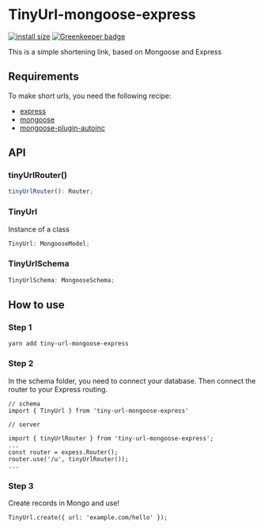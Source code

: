 # TinyUrl-mongoose-express

[![install size](https://packagephobia.now.sh/badge?p=tiny-url-mongoose-express@1.0.2)](https://packagephobia.now.sh/result?p=tiny-url-mongoose-express@1.0.2)
[![Greenkeeper badge](https://badges.greenkeeper.io/YozhikM/tinyUrl-mongoose-express.svg)](https://greenkeeper.io/)

This is a simple shortening link, based on Mongoose and Express

## Requirements

To make short urls, you need the following recipe:

* [express](https://github.com/expressjs/express)
* [mongoose](https://github.com/Automattic/mongoose)
* [mongoose-plugin-autoinc](https://github.com/nodkz/mongoose-plugin-autoinc)

## API

### tinyUrlRouter()

```js
tinyUrlRouter(): Router;
```

### TinyUrl

Instance of a class

```js
TinyUrl: MongooseModel;
```

### TinyUrlSchema

```js
TinyUrlSchema: MongooseSchema;
```

## How to use

### Step 1

```
yarn add tiny-url-mongoose-express
```

### Step 2

In the schema folder, you need to connect your database. Then connect the router to your Express routing.

```
// schema
import { TinyUrl } from 'tiny-url-mongoose-express'
```

```
// server

import { tinyUrlRouter } from 'tiny-url-mongoose-express';
...
const router = expess.Router();
router.use('/u', tinyUrlRouter());
...
```

### Step 3

Create records in Mongo and use!

```
TinyUrl.create({ url: 'example.com/hello' });
```
